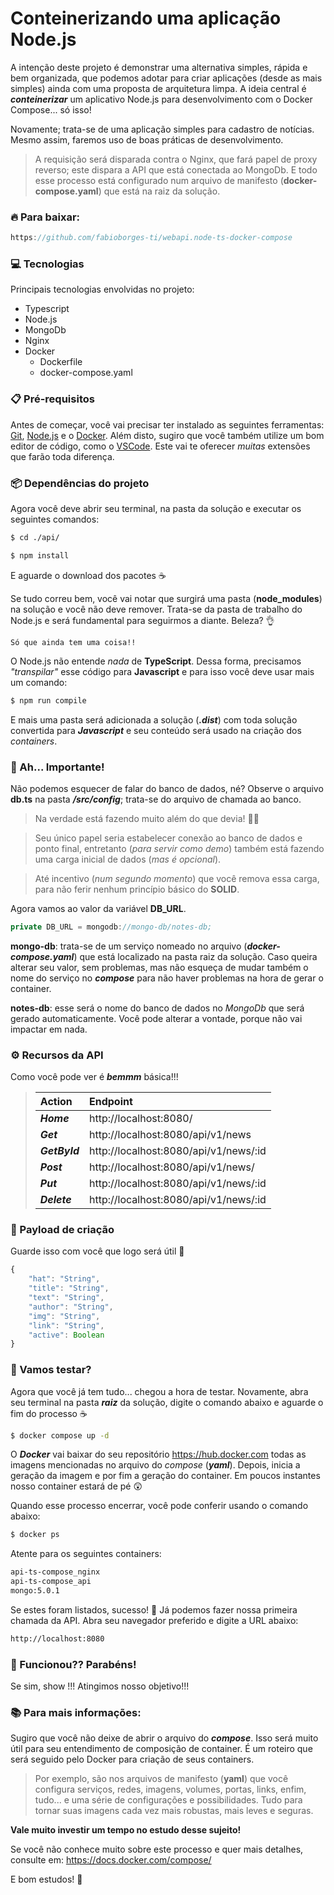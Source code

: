 # Conteinerizando uma aplicação Node.js
A intenção deste projeto é demonstrar uma alternativa simples, rápida e bem organizada, que podemos adotar para criar aplicações (desde as mais simples) ainda com uma proposta de arquitetura limpa. A ideia central é **_conteinerizar_** um aplicativo Node.js para desenvolvimento com o Docker Compose... só isso! 

Novamente; trata-se de uma aplicação simples para cadastro de notícias. Mesmo assim, faremos uso de boas práticas de desenvolvimento.

> A requisição será disparada contra o Nginx, que fará papel de proxy reverso; este dispara a API que está conectada ao MongoDb. E todo esse processo está configurado num arquivo de manifesto (**docker-compose.yaml**) que está na raiz da solução.

### 🔥 Para baixar:

```js
https://github.com/fabioborges-ti/webapi.node-ts-docker-compose
```

### 💻 Tecnologias
Principais tecnologias envolvidas no projeto:
- Typescript
- Node.js
- MongoDb
- Nginx
- Docker
	- Dockerfile
	- docker-compose.yaml

### 📋 Pré-requisitos
Antes de começar, você vai precisar ter instalado as seguintes ferramentas: [Git]([https://git-scm.com](https://git-scm.com/)), [Node.js]([https://nodejs.org/en/](https://nodejs.org/en/)) e o [Docker]([https://docs.docker.com/desktop/](https://docs.docker.com/desktop/)). Além disto, sugiro que você também utilize um bom editor de código, como o [VSCode]([https://code.visualstudio.com/]  (https://code.visualstudio.com/)). Este vai te oferecer _muitas_ extensões que farão toda diferença.

### 📦 Dependências do projeto
Agora você deve abrir seu terminal, na pasta da solução e executar os seguintes comandos: 

```bash
$ cd ./api/
```
```bash
$ npm install
```

E aguarde o download dos pacotes ☕

Se tudo correu bem, você vai notar que surgirá uma pasta  (**node_modules**) na solução e você não deve remover. Trata-se da pasta de trabalho do Node.js e será fundamental para seguirmos a diante. Beleza? 👌 

`Só que ainda tem uma coisa!!` 

O Node.js não entende _nada_ de  **TypeScript**. Dessa forma, precisamos _"transpilar"_ esse código para **Javascript** e para isso você deve usar mais um comando:

```bash
$ npm run compile
```

E mais uma pasta será adicionada a solução (**_.dist_**) com toda solução convertida para **_Javascript_** e seu conteúdo será usado na criação dos _containers_. 

### 📣 Ah... Importante!

Não podemos esquecer de falar do banco de dados, né? Observe o arquivo **db.ts** na pasta **_/src/config_**; trata-se do arquivo de chamada ao banco. 

> Na verdade está fazendo muito além do que devia! 🤦‍♂️

> Seu único papel seria estabelecer conexão ao banco de dados e ponto final, entretanto (_para servir como demo_) também está fazendo uma carga inicial de dados (_mas é opcional_). 

> Até incentivo (_num segundo momento_) que você remova essa carga, para não ferir nenhum princípio básico do **SOLID**. 

Agora vamos ao valor da variável **DB_URL**.

```js
private DB_URL = mongodb://mongo-db/notes-db;
```

**mongo-db**: trata-se de um serviço nomeado no arquivo (**_docker-compose.yaml_**) que está localizado na pasta raiz da solução. Caso queira alterar seu valor, sem problemas, mas não esqueça de mudar também o nome do serviço no **_compose_** para não haver problemas na hora de gerar o container.

**notes-db**: esse será o nome do banco de dados no _MongoDb_ que será gerado automaticamente. Você pode alterar a vontade, porque não vai impactar em nada.

### ⚙️ Recursos da API
Como você pode ver é _**bemmm**_ básica!!!

>  Action			| Endpoint
>  :---				| :---    
>  _**Home**_ 		| http://localhost:8080/
>  _**Get**_		| http://localhost:8080/api/v1/news
>  _**GetById**_	| http://localhost:8080/api/v1/news/:id
>  _**Post**_		| http://localhost:8080/api/v1/news/
>  _**Put**_		| http://localhost:8080/api/v1/news/:id
>  _**Delete**_		| http://localhost:8080/api/v1/news/:id

### 📃 Payload de criação
Guarde isso com você que logo será útil 📌

```js
{
	"hat": "String",
	"title": "String",
	"text": "String",
	"author": "String",
	"img": "String",
	"link": "String",
	"active": Boolean
}
```

### 🤞 Vamos testar?
Agora que você já tem tudo... chegou a hora de testar. Novamente, abra seu terminal na pasta **_raiz_** da solução, digite o comando abaixo e aguarde o fim do processo ☕

```bash
$ docker compose up -d 
```
O **_Docker_** vai baixar do seu repositório https://hub.docker.com todas as imagens mencionadas no arquivo do _compose_ (**_yaml_**). Depois, inicia a geração da imagem e por fim a geração do container. Em poucos instantes nosso container estará de pé 😲

Quando esse processo encerrar, você pode conferir usando o comando abaixo:

```bash
$ docker ps  
```
Atente para os seguintes containers:

```bash
api-ts-compose_nginx
api-ts-compose_api
mongo:5.0.1
```

Se estes foram listados, sucesso! 🤗 Já podemos fazer nossa primeira chamada da API. Abra seu navegador preferido e digite a URL abaixo:

```bash
http://localhost:8080
```

### 🍺 Funcionou?? Parabéns! 

Se sim, show !!! Atingimos nosso objetivo!!!

### 📚 Para mais informações:

Sugiro que você não deixe de abrir o arquivo do _**compose**_. Isso será muito útil para seu entendimento de composição de container. É um roteiro que será seguido pelo Docker para criação de seus containers. 

> Por exemplo, são nos arquivos de manifesto (**yaml**) que você configura serviços, redes, imagens, volumes, portas, links, enfim, tudo... e uma série de configurações e possibilidades. Tudo para tornar suas imagens cada vez mais robustas, mais leves e seguras. 

**Vale muito investir um tempo no estudo desse sujeito!** 

Se você não conhece muito sobre este processo e quer mais detalhes, consulte em: https://docs.docker.com/compose/

E bom estudos! 🚀
